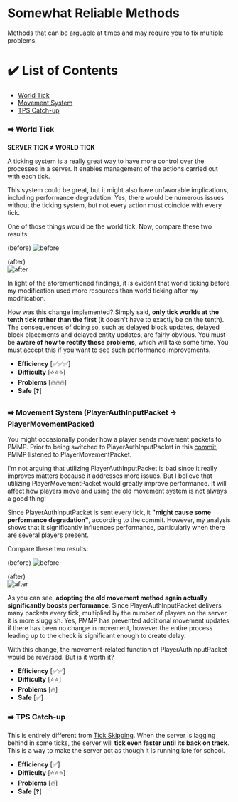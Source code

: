 # Somewhat Reliable Methods
Methods that can be arguable at times and may require you to fix multiple problems.

# ✔️ List of Contents
- [World Tick](#%EF%B8%8F-world-tick)
- [Movement System](#%EF%B8%8F-movement-system-playerauthinputpacket---playermovementpacket)
- [TPS Catch-up](#%EF%B8%8F-tps-catch-up)

### ➡️ World Tick
__**SERVER TICK ≠ WORLD TICK**__

A ticking system is a really great way to have more control over the processes in a server. It enables management of the actions carried out with each tick.

This system could be great, but it might also have unfavorable implications, including performance degradation. Yes, there would be numerous issues without the ticking system, but not every action must coincide with every tick.

One of those things would be the world tick. Now, compare these two results:

(before)
![before](https://user-images.githubusercontent.com/63234276/180412244-695a4f69-54e7-42f6-88d1-017edbf6ab83.png)

(after) \
![after](https://user-images.githubusercontent.com/63234276/180412693-c29d3ac2-606c-44a8-bb0d-ab5c2bb9701c.png)

In light of the aforementioned findings, it is evident that world ticking before my modification used more resources than world ticking after my modification.

How was this change implemented? Simply said, **only tick worlds at the tenth tick rather than the first** (it doesn't have to exactly be on the tenth). The consequences of doing so, such as delayed block updates, delayed block placements and delayed entity updates, are fairly obvious. You must be **aware of how to rectify these problems**, which will take some time. You must accept this if you want to see such performance improvements. 

- **Efficiency** [✅✅✅]
- **Difficulty** [⭐⭐⭐]
- **Problems** [🔥🔥🔥]
- **Safe** [❓]

### ➡️ Movement System (PlayerAuthInputPacket -> PlayerMovementPacket)
You might occasionally ponder how a player sends movement packets to PMMP. Prior to being switched to PlayerAuthInputPacket in this [commit](https://github.com/pmmp/PocketMine-MP/commit/292827a311a8792718b6405975518ef923a47475), PMMP listened to PlayerMovementPacket. 

I'm not arguing that utilizing PlayerAuthInputPacket is bad since it really improves matters because it addresses more issues. But I believe that utilizing PlayerMovementPacket would greatly improve performance. It will affect how players move and using the old movement system is not always a good thing!

Since PlayerAuthInputPacket is sent every tick, it **"might cause some performance degradation"**, according to the commit. However, my analysis shows that it significantly influences performance, particularly when there are several players present. 

Compare these two results:

(before)
![before](https://user-images.githubusercontent.com/63234276/180415346-98236092-2110-49e7-9607-314aa352e3a7.png)

(after) \
![after](https://user-images.githubusercontent.com/63234276/180415383-eb7f01b4-7ecb-4408-97a6-2724333137ef.png)

As you can see, **adopting the old movement method again actually significantly boosts performance**. Since PlayerAuthInputPacket delivers many packets every tick, multiplied by the number of players on the server, it is more sluggish. Yes, PMMP has prevented additional movement updates if there has been no change in movement, however the entire process leading up to the check is significant enough to create delay.

With this change, the movement-related function of PlayerAuthInputPacket would be reversed. But is it worth it?

- **Efficiency** [✅✅]
- **Difficulty** [⭐⭐]
- **Problems** [🔥]
- **Safe** [✅]

### ➡️ TPS Catch-up
This is entirely different from [Tick Skipping](https://github.com/AGTHARN/PMMP-Optimizations/blob/main/UNRELIABLE.md#%EF%B8%8F-tick-skipping). When the server is lagging behind in some ticks, the server will **tick even faster until its back on track**. This is a way to make the server act as though it is running late for school.

- **Efficiency** [✅]
- **Difficulty** [⭐⭐⭐]
- **Problems** [🔥]
- **Safe** [❓]